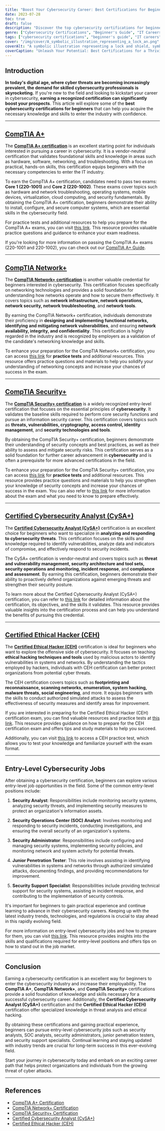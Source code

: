 ```yaml
---
title: "Boost Your Cybersecurity Career: Best Certifications for Beginners"
date: 2023-07-28
toc: true
draft: false
description: "Discover the top cybersecurity certifications for beginners to kickstart your career and gain the necessary skills to excel in the field."
genre: ["Cybersecurity Certifications", "Beginner's Guide", "IT Careers", "Information Security", "Network Security", "Ethical Hacking", "Penetration Testing", "Entry-Level Jobs"]
tags: ["cybersecurity certifications", "beginner's guide", "IT careers", "information security", "network security", "ethical hacking", "penetration testing", "entry-level jobs", "CompTIA A Plus", "CompTIA Network Plus", "CompTIA Security Plus", "Certified Cybersecurity Analyst", "Certified Ethical Hacker", "security analyst", "security operations", "security administrator", "junior penetration tester", "security support specialist", "best certifications for beginners", "cybersecurity career", "cybersecurity skills", "networking fundamentals", "security principles", "vulnerability management", "threat analysis", "ethical hacking techniques", "security measures", "cybersecurity industry", "entry-level positions", "practical experience"]
cover: "/img/cover/A_symbolic_illustration_representing_a_lock_an.png"
coverAlt: "A symbolic illustration representing a lock and shield, symbolizing cybersecurity protection."
coverCaption: "Unleash Your Potential: Best Certifications for a Thriving Cybersecurity Career"
---
```


## Introduction

**In today's digital age, where cyber threats are becoming increasingly prevalent, the demand for skilled cybersecurity professionals is skyrocketing.** If you're new to the field and looking to kickstart your career in cybersecurity, **earning a recognized certification can significantly boost your prospects**. This article will explore some of the **best cybersecurity certifications for beginners** that can help you acquire the necessary knowledge and skills to enter the industry with confidence.

______

## [CompTIA A+](https://simeononsecurity.com/cyber-security-career-playbook/cyber-security-certifications-degrees-and-certificates/certifications/passing-comptias-a-plus-exams-220-1101-and-220-1102/)

The [**CompTIA A+ certification**](https://www.comptia.org/certifications/a) is an excellent starting point for individuals interested in pursuing a career in cybersecurity. It is a vendor-neutral certification that validates foundational skills and knowledge in areas such as hardware, software, networking, and troubleshooting. With a focus on practical, hands-on skills, this certification equips beginners with the necessary competencies to enter the IT industry.

To earn the CompTIA A+ certification, candidates need to pass two exams: **Core 1 (220-1001)** and **Core 2 (220-1002)**. These exams cover topics such as hardware and network troubleshooting, operating systems, mobile devices, virtualization, cloud computing, and security fundamentals. By obtaining the CompTIA A+ certification, beginners demonstrate their ability to install, configure, and secure computer systems, which are essential skills in the cybersecurity field.

For practice tests and additional resources to help you prepare for the CompTIA A+ exams, you can visit [this link](https://simeononsecurity.com/a-plus-practice-test). This resource provides valuable practice questions and guidance to enhance your exam readiness.

If you're looking for more information on passing the CompTIA A+ exams (220-1001 and 220-1002), you can check out our [CompTIA A+ Guide](https://simeononsecurity.com/cyber-security-career-playbook/cyber-security-certifications-degrees-and-certificates/certifications/passing-comptias-a-plus-exams-220-1101-and-220-1102/). 

______

## [CompTIA Network+](https://www.comptia.org/certifications/network)

The [**CompTIA Network+ certification**](https://www.comptia.org/certifications/network) is another valuable credential for beginners interested in cybersecurity. This certification focuses specifically on networking technologies and provides a solid foundation for understanding how networks operate and how to secure them effectively. It covers topics such as **network infrastructure, network operations, network security, network troubleshooting**, and **network tools**.

By earning the CompTIA Network+ certification, individuals demonstrate their proficiency in **designing and implementing functional networks, identifying and mitigating network vulnerabilities**, and ensuring **network availability, integrity, and confidentiality**. This certification is highly regarded in the industry and is recognized by employers as a validation of the candidate's networking knowledge and skills.

To enhance your preparation for the CompTIA Network+ certification, you can access [this link](https://simeononsecurity.com/network-plus-practice-test) for **practice tests** and additional resources. This resource offers practice questions and materials to help you solidify your understanding of networking concepts and increase your chances of success in the exam.

______

## [CompTIA Security+](https://www.comptia.org/certifications/security)

The [**CompTIA Security+ certification**](https://www.comptia.org/certifications/security) is a widely recognized entry-level certification that focuses on the essential principles of **cybersecurity**. It validates the baseline skills required to perform core security functions and pursue an information security career. This certification covers topics such as **threats, vulnerabilities, cryptography, access control, identity management**, and **security technologies and tools**.

By obtaining the CompTIA Security+ certification, beginners demonstrate their understanding of security concepts and best practices, as well as their ability to assess and mitigate security risks. This certification serves as a solid foundation for further career advancement in **cybersecurity** and is often a prerequisite for more advanced certifications in the field.

To enhance your preparation for the CompTIA Security+ certification, you can access [this link](https://simeononsecurity.com/security-plus-practice-test) for **practice tests** and additional resources. This resource provides practice questions and materials to help you strengthen your knowledge of security concepts and increase your chances of success in the exam. You can also refer to [this link](https://simeononsecurity.com/cyber-security-career-playbook/cyber-security-certifications-degrees-and-certificates/certifications/comptias-security-plus-sy0-601-what-do-you-need-to-know/) for more information about the exam and what you need to know to prepare effectively.

______

## [Certified Cybersecurity Analyst (CySA+)](https://www.comptia.org/certifications/cybersecurity-analyst)

The [**Certified Cybersecurity Analyst (CySA+)**](https://www.comptia.org/certifications/cybersecurity-analyst) certification is an excellent choice for beginners who want to specialize in **analyzing and responding to cybersecurity threats**. This certification focuses on the skills and knowledge required to identify vulnerabilities, analyze data and indicators of compromise, and effectively respond to security incidents.

The CySA+ certification is vendor-neutral and covers topics such as **threat and vulnerability management, security architecture and tool sets, security operations and monitoring, incident response**, and **compliance and assessment**. By earning this certification, beginners demonstrate their ability to proactively defend organizations against emerging threats and strengthen their security posture.

To learn more about the Certified Cybersecurity Analyst (CySA+) certification, you can refer to [this link](https://www.comptia.org/certifications/cybersecurity-analyst) for detailed information about the certification, its objectives, and the skills it validates. This resource provides valuable insights into the certification process and can help you understand the benefits of pursuing this credential.

______

## [Certified Ethical Hacker (CEH)](https://www.eccouncil.org/programs/certified-ethical-hacker-ceh/)

The [**Certified Ethical Hacker (CEH)**](https://www.eccouncil.org/programs/certified-ethical-hacker-ceh/) certification is ideal for beginners who want to explore the offensive side of cybersecurity. It focuses on teaching **ethical hacking techniques and tools** used by malicious actors to identify vulnerabilities in systems and networks. By understanding the tactics employed by hackers, individuals with CEH certification can better protect organizations from potential cyber threats.

The CEH certification covers topics such as **footprinting and reconnaissance, scanning networks, enumeration, system hacking, malware threats, social engineering**, and more. It equips beginners with the skills to conduct authorized simulated attacks to assess the effectiveness of security measures and identify areas for improvement.

If you are interested in preparing for the Certified Ethical Hacker (CEH) certification exam, you can find valuable resources and practice tests at [this link](https://simeononsecurity.com/cyber-security-career-playbook/cyber-security-certifications-degrees-and-certificates/certifications/preparing-for-the-ceh-certified-ethical-hacker-certification-exam/). This resource provides guidance on how to prepare for the CEH certification exam and offers tips and study materials to help you succeed.

Additionally, you can visit [this link](https://simeononsecurity.com/ceh-practice-test) to access a CEH practice test, which allows you to test your knowledge and familiarize yourself with the exam format.

______

## Entry-Level Cybersecurity Jobs

After obtaining a cybersecurity certification, beginners can explore various entry-level job opportunities in the field. Some of the common entry-level positions include:

1. **Security Analyst**: Responsibilities include monitoring security systems, analyzing security threats, and implementing security measures to protect an organization's information assets.

2. **Security Operations Center (SOC) Analyst**: Involves monitoring and responding to security incidents, conducting investigations, and ensuring the overall security of an organization's systems.

3. **Security Administrator**: Responsibilities include configuring and managing security systems, implementing security policies, and monitoring network and system activity for potential threats.

4. **Junior Penetration Tester**: This role involves assisting in identifying vulnerabilities in systems and networks through authorized simulated attacks, documenting findings, and providing recommendations for improvement.

5. **Security Support Specialist**: Responsibilities include providing technical support for security systems, assisting in incident response, and contributing to the implementation of security controls.

It's important for beginners to gain practical experience and continue learning to advance in their cybersecurity careers. Keeping up with the latest industry trends, technologies, and regulations is crucial to stay ahead in this rapidly evolving field.

For more information on entry-level cybersecurity jobs and how to prepare for them, you can visit [this link](https://simeononsecurity.com/cyber-security-career-playbook-start). This resource provides insights into the skills and qualifications required for entry-level positions and offers tips on how to stand out in the job market.
______

## Conclusion

Earning a cybersecurity certification is an excellent way for beginners to enter the cybersecurity industry and increase their employability. The **CompTIA A+**, **CompTIA Network+**, and **CompTIA Security+** certifications provide a solid foundation of knowledge and skills necessary for a successful cybersecurity career. Additionally, the **Certified Cybersecurity Analyst (CySA+)** certification and the **Certified Ethical Hacker (CEH)** certification offer specialized knowledge in threat analysis and ethical hacking.

By obtaining these certifications and gaining practical experience, beginners can pursue entry-level cybersecurity jobs such as security analysts, SOC analysts, security administrators, junior penetration testers, and security support specialists. Continual learning and staying updated with industry trends are crucial for long-term success in this ever-evolving field.

Start your journey in cybersecurity today and embark on an exciting career path that helps protect organizations and individuals from the growing threat of cyber attacks.

______

## References

- [CompTIA A+ Certification](https://www.comptia.org/certifications/a)
- [CompTIA Network+ Certification](https://www.comptia.org/certifications/network)
- [CompTIA Security+ Certification](https://www.comptia.org/certifications/security)
- [Certified Cybersecurity Analyst (CySA+)](https://www.comptia.org/certifications/cybersecurity-analyst)
- [Certified Ethical Hacker (CEH)](https://www.eccouncil.org/programs/certified-ethical-hacker-ceh/)
